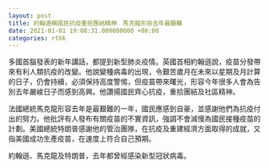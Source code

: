```yaml
---
layout: post
title: 約翰遜稱國民抗疫重拾團結精神　馬克龍形容去年最艱難
date: 2021-01-01 19:08:31.000000000 +08:00
categories: rthk
---
```


多國首腦發表的新年講話，都提到新型肺炎疫情。英國首相約翰遜說，疫苗分發帶來有利人類抗疫的改變。他說變種病毒的出現，令艱苦歲月在未來以星期及月計算的日子，仍會持續，必須保持高度警惕，但疫苗帶來曙光，形容今年很多人會為告別去年嚴峻日子而感到高興。他讚揚國民齊心抗疫，重拾團結及社區精神。

法國總統馬克龍形容去年是最艱難的一年，國民應感到自豪，並感謝他們為抗疫付出的努力。他批評有人發布有關疫苗的不實資訊，強調不會減慢為國民接種疫苗的計劃。美國總統特朗普感謝他的管治團隊，在抗疫及重建經濟方面取得的成就，又指美國成功生產疫苗，在速度上符合自己預期。

約翰遜、馬克龍及特朗普，去年都曾經感染新型冠狀病毒。
